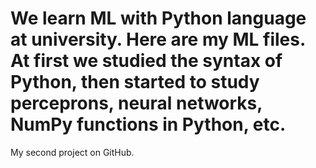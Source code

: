 # We learn ML with Python language at university. Here are my ML files. At first we studied the syntax of Python, then started to study perceprons, neural networks, NumPy functions in Python, etc.
My second project on GitHub.
